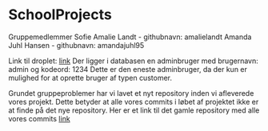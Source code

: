 # SchoolProjects

Gruppemedlemmer
Sofie Amalie Landt - githubnavn: amalielandt
Amanda Juhl Hansen - githubnavn: amandajuhl95


Link til droplet: [link](http://157.230.97.134/CupCakeShop/)
Der ligger i databasen en adminbruger med brugernavn: admin og kodeord: 1234
Dette er den eneste adminbruger, da der kun er mulighed for at oprette bruger af typen customer. 


Grundet gruppeproblemer har vi lavet et nyt repository inden vi afleverede vores projekt. Dette betyder at alle vores commits i løbet af projektet ikke er at finde på det nye repository. 
Her er et link til det gamle repository med alle vores commits [link](https://github.com/drh89/SchoolProjects)
